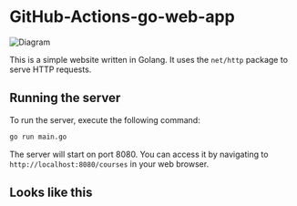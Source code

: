 # GitHub-Actions-go-web-app

![Diagram](https://github.com/user-attachments/assets/0923729f-ff31-4b51-8646-b1fc1f41f4c9)


This is a simple website written in Golang. It uses the `net/http` package to serve HTTP requests.

## Running the server

To run the server, execute the following command:

```bash
go run main.go
```

The server will start on port 8080. You can access it by navigating to `http://localhost:8080/courses` in your web browser.

## Looks like this


